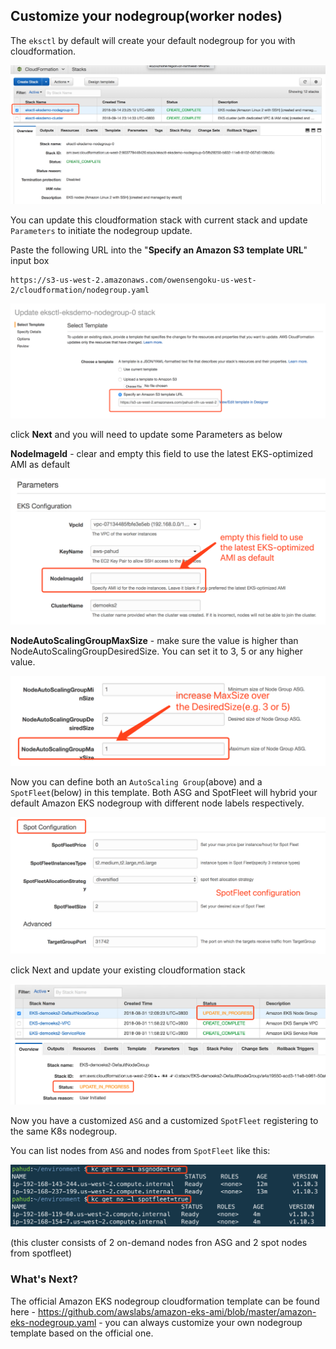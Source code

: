 ## Customize your nodegroup(worker nodes)

The `eksctl` by default will create your default nodegroup for you with cloudformation.

![0-c9-0](../images/01-01.png)


You can update this cloudformation stack with current stack and update `Parameters` to initiate the nodegroup update.


Paste the following URL into the "**Specify an Amazon S3 template URL**" input box

```
https://s3-us-west-2.amazonaws.com/owensengoku-us-west-2/cloudformation/nodegroup.yaml
```



![0-c9-0](../images/01-03.png)



click **Next** and you will need to update some Parameters as below

 **NodeImageId** - clear and empty this field to use the latest EKS-optimized AMI as default

![0-c9-0](../images/01-02.png)

**NodeAutoScalingGroupMaxSize** - make sure the value is higher than NodeAutoScalingGroupDesiredSize. You can set it to 3, 5 or any higher value.

![0-c9-0](../images/01-04.png)

Now you can define both an `AutoScaling Group`(above) and a `SpotFleet`(below) in this template. Both ASG and SpotFleet will hybrid your default Amazon EKS nodegroup with different node labels respectively.



![0-c9-0](../images/01-06.png)



click Next and update your existing cloudformation stack

![0-c9-0](../images/01-07.png)



Now you have a customized `ASG` and a customized `SpotFleet` registering to the same K8s nodegroup.

You can list nodes from `ASG` and nodes from `SpotFleet` like this:

![0-c9-0](../images/01-08.png)

(this cluster consists of 2 on-demand nodes fron ASG and 2 spot nodes from spotfleet)


### What's Next?

The official Amazon EKS nodegroup cloudformation template can be found here - https://github.com/awslabs/amazon-eks-ami/blob/master/amazon-eks-nodegroup.yaml  - you can always customize your own nodegroup template based on the official one.
